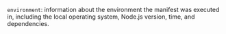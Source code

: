 `environment`: information about the environment the manifest was executed in, including the local operating system, Node.js version, time, and dependencies.
